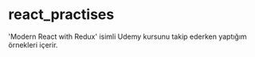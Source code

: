 # react_practises
'Modern React with Redux' isimli Udemy kursunu takip ederken yaptığım örnekleri içerir. 
